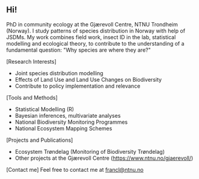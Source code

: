 ## Hi!

PhD in community ecology at the Gjærevoll Centre, NTNU Trondheim (Norway). I study patterns of species distribution in Norway with help of JSDMs. 
My work combines field work, insect ID in the lab, statistical modelling and ecological theory, to contribute to the understanding of a fundamental question: "Why species are where they are?"

[Research Interests]
- Joint species distribution modelling
- Effects of Land Use and Land Use Changes on Biodiversity
- Contribute to policy implementation and relevance

[Tools and Methods] 
- Statistical Modelling (R)
- Bayesian inferences, multivariate analyses
- National Biodiversity Monitoring Programmes
- National Ecosystem Mapping Schemes 

[Projects and Publications]
- Ecosystem Trøndelag (Monitoring of Biodiversity Trøndelag)
- Other projects at the Gjærevoll Centre (https://www.ntnu.no/gjaerevoll/)

[Contact me]
Feel free to contact me at francl@ntnu.no
